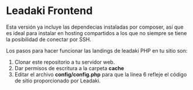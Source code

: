 Leadaki Frontend
================

Esta versión ya incluye las dependecias instaladas por composer, así que es ideal para instalar
en hosting compartidos a los que no siempre se tiene la posibilidad de conectar por SSH.

Los pasos para hacer funcionar las landings de leadaki PHP en tu sitio son:

1. Clonar este repositorio a tu servidor web.
2. Dar permisos de escritura a la carpeta __cache__
3. Editar el archivo __config/config.php__ para que la línea 6 refleje el código de sitio proporcionado por Leadaki.

